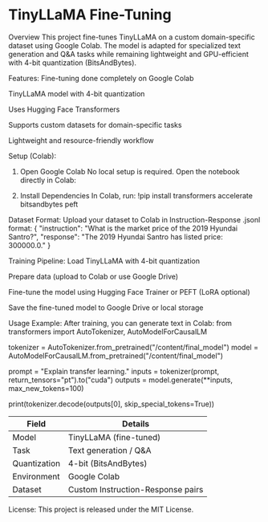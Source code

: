 # TinyLLaMA Fine-Tuning
Overview
This project fine-tunes TinyLLaMA on a custom domain-specific dataset using Google Colab. The model is adapted for specialized text generation and Q&A tasks while remaining lightweight and GPU-efficient with 4-bit quantization (BitsAndBytes).

Features:
Fine-tuning done completely on Google Colab

TinyLLaMA model with 4-bit quantization

Uses Hugging Face Transformers

Supports custom datasets for domain-specific tasks

Lightweight and resource-friendly workflow

Setup (Colab):
1. Open Google Colab
No local setup is required. Open the notebook directly in Colab:

2. Install Dependencies
In Colab, run:
!pip install transformers accelerate bitsandbytes peft

Dataset Format:
Upload your dataset to Colab in Instruction-Response .jsonl format:
{
  "instruction": "What is the market price of the 2019 Hyundai Santro?",
  "response": "The 2019 Hyundai Santro has listed price: 300000.0."
}

Training Pipeline:
Load TinyLLaMA with 4-bit quantization

Prepare data (upload to Colab or use Google Drive)

Fine-tune the model using Hugging Face Trainer or PEFT (LoRA optional)

Save the fine-tuned model to Google Drive or local storage

Usage Example:
After training, you can generate text in Colab:
from transformers import AutoTokenizer, AutoModelForCausalLM

tokenizer = AutoTokenizer.from_pretrained("/content/final_model")
model = AutoModelForCausalLM.from_pretrained("/content/final_model")

prompt = "Explain transfer learning."
inputs = tokenizer(prompt, return_tensors="pt").to("cuda")
outputs = model.generate(**inputs, max_new_tokens=100)

print(tokenizer.decode(outputs[0], skip_special_tokens=True))

| Field        | Details                      |
| ------------ | ---------------------------- |
| Model        | TinyLLaMA (fine-tuned)       |
| Task         | Text generation / Q\&A       |
| Quantization | 4-bit (BitsAndBytes)         |
| Environment  | Google Colab                 |
| Dataset      | Custom Instruction-Response pairs |

License:
This project is released under the MIT License.




